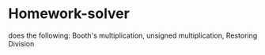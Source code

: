 # Homework-solver
does the following:
Booth's multiplication, 
unsigned multiplication, 
Restoring Division
